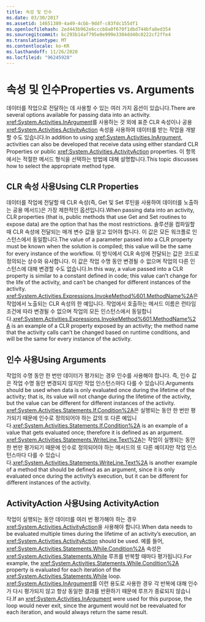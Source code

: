 ```yaml
---
title: 속성 및 인수
ms.date: 03/30/2017
ms.assetid: 14651389-4a49-4cbb-9ddf-c83fdc155df1
ms.openlocfilehash: 2ed443b962e6cccb8a0f670f1dbd744bfa8ed354
ms.sourcegitcommit: bc293b14af795e0e999e3304dd40c0222cf2ffe4
ms.translationtype: MT
ms.contentlocale: ko-KR
ms.lasthandoff: 11/26/2020
ms.locfileid: "96245928"
---
```

# <a name="properties-vs-arguments"></a><span data-ttu-id="f8009-102">속성 및 인수</span><span class="sxs-lookup"><span data-stu-id="f8009-102">Properties vs. Arguments</span></span>

<span data-ttu-id="f8009-103">데이터를 작업으로 전달하는 데 사용할 수 있는 여러 가지 옵션이 있습니다.</span><span class="sxs-lookup"><span data-stu-id="f8009-103">There are several options available for passing data into an activity.</span></span> <span data-ttu-id="f8009-104"><xref:System.Activities.InArgument>를 사용하는 것 외에 표준 CLR 속성이나 공용 <xref:System.Activities.ActivityAction> 속성을 사용하여 데이터를 받는 작업을 개발할 수도 있습니다.</span><span class="sxs-lookup"><span data-stu-id="f8009-104">In addition to using <xref:System.Activities.InArgument>, activities can also be developed that receive data using either standard CLR Properties or public <xref:System.Activities.ActivityAction> properties.</span></span> <span data-ttu-id="f8009-105">이 항목에서는 적절한 메서드 형식을 선택하는 방법에 대해 설명합니다.</span><span class="sxs-lookup"><span data-stu-id="f8009-105">This topic discusses how to select the appropriate method type.</span></span>  
  
## <a name="using-clr-properties"></a><span data-ttu-id="f8009-106">CLR 속성 사용</span><span class="sxs-lookup"><span data-stu-id="f8009-106">Using CLR Properties</span></span>  

 <span data-ttu-id="f8009-107">데이터를 작업에 전달할 때 CLR 속성(즉, Get 및 Set 루틴을 사용하여 데이터를 노출하는 공용 메서드)은 가장 제한적인 옵션입니다.</span><span class="sxs-lookup"><span data-stu-id="f8009-107">When passing data into an activity, CLR properties (that is, public methods that use Get and Set routines to expose data) are the option that has the most restrictions.</span></span> <span data-ttu-id="f8009-108">솔루션을 컴파일할 때 CLR 속성에 전달되는 매개 변수 값을 알고 있어야 합니다. 이 값은 모든 워크플로 인스턴스에서 동일합니다.</span><span class="sxs-lookup"><span data-stu-id="f8009-108">The value of a parameter passed into a CLR property must be known when the solution is compiled; this value will be the same for every instance of the workflow.</span></span> <span data-ttu-id="f8009-109">이 방식에서 CLR 속성에 전달되는 값은 코드로 정의되는 상수와 유사합니다. 이 값은 작업 수명 동안 변경될 수 없으며 작업의 다른 인스턴스에 대해 변경할 수도 없습니다.</span><span class="sxs-lookup"><span data-stu-id="f8009-109">In this way, a value passed into a CLR property is similar to a constant defined in code; this value can’t change for the life of the activity, and can’t be changed for different instances of the activity.</span></span> <span data-ttu-id="f8009-110"><xref:System.Activities.Expressions.InvokeMethod%601.MethodName%2A>은 작업에서 노출되는 CLR 속성의 한 예입니다. 작업에서 호출하는 메서드 이름은 런타임 조건에 따라 변경될 수 없으며 작업의 모든 인스턴스에서 동일합니다.</span><span class="sxs-lookup"><span data-stu-id="f8009-110"><xref:System.Activities.Expressions.InvokeMethod%601.MethodName%2A> is an example of a CLR property exposed by an activity; the method name that the activity calls can’t be changed based on runtime conditions, and will be the same for every instance of the activity.</span></span>  
  
## <a name="using-arguments"></a><span data-ttu-id="f8009-111">인수 사용</span><span class="sxs-lookup"><span data-stu-id="f8009-111">Using Arguments</span></span>  

 <span data-ttu-id="f8009-112">작업의 수명 동안 한 번만 데이터가 평가되는 경우 인수를 사용해야 합니다. 즉, 인수 값은 작업 수명 동안 변경되지 않지만 작업 인스턴스마다 다를 수 있습니다.</span><span class="sxs-lookup"><span data-stu-id="f8009-112">Arguments should be used when data is only evaluated once during the lifetime of the activity; that is, its value will not change during the lifetime of the activity, but the value can be different for different instances of the activity.</span></span> <span data-ttu-id="f8009-113"><xref:System.Activities.Statements.If.Condition%2A>은 실행되는 동안 한 번만 평가되기 때문에 인수로 정의되어야 하는 값의 또 다른 예입니다.</span><span class="sxs-lookup"><span data-stu-id="f8009-113"><xref:System.Activities.Statements.If.Condition%2A> is an example of a value that gets evaluated once; therefore it is defined as an argument.</span></span> <span data-ttu-id="f8009-114"><xref:System.Activities.Statements.WriteLine.Text%2A>는 작업이 실행되는 동안 한 번만 평가되기 때문에 인수로 정의되어야 하는 메서드의 또 다른 예이지만 작업 인스턴스마다 다를 수 있습니다.</span><span class="sxs-lookup"><span data-stu-id="f8009-114"><xref:System.Activities.Statements.WriteLine.Text%2A> is another example of a method that should be defined as an argument, since it is only evaluated once during the activity’s execution, but it can be different for different instances of the activity.</span></span>  
  
## <a name="using-activityaction"></a><span data-ttu-id="f8009-115">ActivityAction 사용</span><span class="sxs-lookup"><span data-stu-id="f8009-115">Using ActivityAction</span></span>  

 <span data-ttu-id="f8009-116">작업이 실행되는 동안 데이터를 여러 번 평가해야 하는 경우 <xref:System.Activities.ActivityAction>을 사용해야 합니다.</span><span class="sxs-lookup"><span data-stu-id="f8009-116">When data needs to be evaluated multiple times during the lifetime of an activity’s execution, an <xref:System.Activities.ActivityAction> should be used.</span></span> <span data-ttu-id="f8009-117">예를 들어, <xref:System.Activities.Statements.While.Condition%2A> 속성은 <xref:System.Activities.Statements.While> 루프를 반복할 때마다 평가됩니다.</span><span class="sxs-lookup"><span data-stu-id="f8009-117">For example, the <xref:System.Activities.Statements.While.Condition%2A> property is evaluated for each iteration of the <xref:System.Activities.Statements.While> loop.</span></span> <span data-ttu-id="f8009-118"><xref:System.Activities.InArgument>를 이런 용도로 사용한 경우 각 반복에 대해 인수가 다시 평가되지 않고 항상 동일한 결과를 반환하기 때문에 루프가 종료되지 않습니다.</span><span class="sxs-lookup"><span data-stu-id="f8009-118">If an <xref:System.Activities.InArgument> were used for this purpose, the loop would never exit, since the argument would not be reevaluated for each iteration, and would always return the same result.</span></span>
